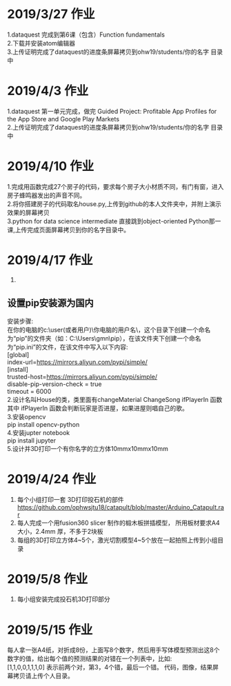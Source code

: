 # 2019/3/27 作业
1.dataquest 完成到第6课（包含）Function fundamentals  
2.下载并安装atom编辑器  
3.上传证明完成了dataquest的进度条屏幕拷贝到ohw19/students/你的名字 目录中  

# 2019/4/3 作业
1.dataquest 第一单元完成，做完 Guided Project: Profitable App Profiles for the App Store and Google Play Markets    
2.上传证明完成了dataquest的进度条屏幕拷贝到ohw19/students/你的名字 目录中  

# 2019/4/10 作业
1.完成用函数完成27个房子的代码，要求每个房子大小材质不同，有门有窗，进入房子蜂鸣器发出的声音不同。  
2.将你搭建房子的代码取名house.py,上传到github的本人文件夹中，并附上演示效果的屏幕拷贝  
3.python for data science intermediate 直接跳到object-oriented Python那一课,上传完成页面屏幕拷贝到你的名字目录中。


# 2019/4/17 作业
1.
## 设置pip安装源为国内  
安装步骤:  
在你的电脑的c:\user(或者用户)\你电脑的用户名\，这个目录下创建一个命名为“pip”的文件夹（如：C:\Users\gmn\pip），在该文件夹下创建一个命名为“pip.ini”的文件，在该文件中写入以下内容:  
[global]  
index-url=https://mirrors.aliyun.com/pypi/simple/  
[install]    
trusted-host=https://mirrors.aliyun.com/pypi/simple/    
disable-pip-version-check = true    
timeout = 6000  
2.设计名叫House的类，类里面有changeMaterial  ChangeSong  ifPlayerIn 函数  其中 ifPlayerIn 函数会判断玩家是否进屋，如果进屋则唱自己的歌。  
3.安装opencv  
pip install opencv-python  
4.安装jupter notebook  
pip install jupyter  
5.设计并3D打印一个有你名字的立方体10mmx10mmx10mm

# 2019/4/24 作业
1. 每个小组打印一套 3D打印投石机的部件  https://github.com/ophwsjtu18/catapult/blob/master/Arduino_Catapult.rar      
2. 每人完成一个用fusion360 slicer 制作的椴木板拼插模型， 所用板材要求A4大小，2.4mm 厚，不多于2块板  
3. 每组的3D打印立方体4\~5个，激光切割模型4\~5个放在一起拍照上传到小组目录

# 2019/5/8 作业
1. 每小组安装完成投石机3D打印部分

# 2019/5/15 作业
每人拿一张A4纸，对折成8份，上面写8个数字，然后用手写体模型预测出这8个数字的值，给出每个值的预测结果的对错在一个列表中，比如:  
[1,1,0,0,1,1,1,0] 表示前两个对，第3，4个错，最后一个错。 代码，图像，结果屏幕拷贝请上传个人目录。




